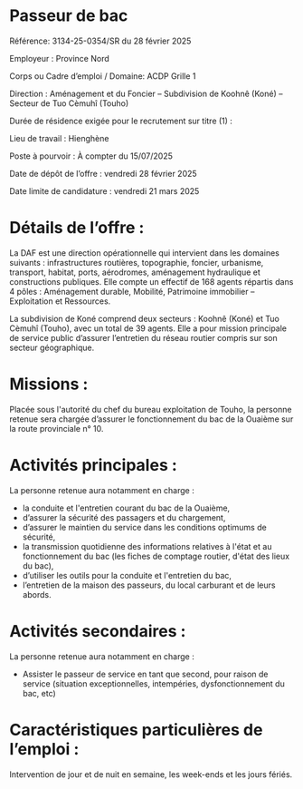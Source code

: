 # Passeur de bac

Référence: 3134-25-0354/SR du 28 février 2025

Employeur : Province Nord

Corps ou Cadre d’emploi / Domaine: ACDP Grille 1

Direction : Aménagement et du Foncier – Subdivision de Koohnê (Koné) – Secteur de Tuo Cèmuhî (Touho)

Durée de résidence exigée pour le recrutement sur titre (1) :

Lieu de travail : Hienghène

Poste à pourvoir : À compter du 15/07/2025

Date de dépôt de l’offre : vendredi 28 février 2025

Date limite de candidature : vendredi 21 mars 2025

# Détails de l’offre :

La DAF est une direction opérationnelle qui intervient dans les domaines suivants : infrastructures routières, topographie, foncier, urbanisme, transport, habitat, ports, aérodromes, aménagement hydraulique et constructions publiques. Elle compte un effectif de 168 agents répartis dans 4 pôles : Aménagement durable, Mobilité, Patrimoine immobilier – Exploitation et Ressources.

La subdivision de Koné comprend deux secteurs : Koohnê (Koné) et Tuo Cèmuhî (Touho), avec un total de 39 agents. Elle a pour mission principale de service public d’assurer l’entretien du réseau routier compris sur son secteur géographique.

# Missions :

Placée sous l'autorité du chef du bureau exploitation de Touho, la personne retenue sera chargée d’assurer le fonctionnement du bac de la Ouaième sur la route provinciale n° 10.

# Activités principales :

La personne retenue aura notamment en charge :

- la conduite et l'entretien courant du bac de la Ouaième,
- d’assurer la sécurité des passagers et du chargement,
- d’assurer le maintien du service dans les conditions optimums de sécurité,
- la transmission quotidienne des informations relatives à l'état et au fonctionnement du bac (les fiches de comptage routier, d'état des lieux du bac),
- d’utiliser les outils pour la conduite et l'entretien du bac,
- l’entretien de la maison des passeurs, du local carburant et de leurs abords.

# Activités secondaires :

La personne retenue aura notamment en charge :

- Assister le passeur de service en tant que second, pour raison de service (situation exceptionnelles, intempéries, dysfonctionnement du bac, etc)

# Caractéristiques particulières de l’emploi :

Intervention de jour et de nuit en semaine, les week-ends et les jours fériés.